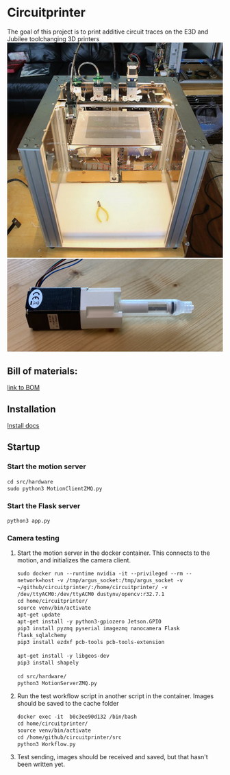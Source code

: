 # Circuitprinter
The goal of this project is to print additive circuit traces on the E3D and Jubilee toolchanging 3D printers
![E3D toolchanger with printed UV material](Documentation/media/E3D_lit_up_printing.jpeg) 
![Latest extruder revision](Documentation/media/IMG_5449.jpeg) 



## Bill of materials: 
<a href="https://docs.google.com/spreadsheets/d/1qsuu0mqhYLWQeWLX05LpEEylz75LFKVL712LdSZb1z4/edit?usp=sharing">link to BOM</a>


## Installation
[Install docs](https://github.com/npretor/circuitprinter/tree/main/src#installation)

## Startup 
### Start the motion server 
```
cd src/hardware
sudo python3 MotionClientZMQ.py
```

### Start the Flask server 
```
python3 app.py 
```


### Camera testing 
1. Start the motion server in the docker container. This connects to the motion, and initializes the camera client. 
    ```
    sudo docker run --runtime nvidia -it --privileged --rm --network=host -v /tmp/argus_socket:/tmp/argus_socket -v ~/github/circuitprinter/:/home/circuitprinter/ -v /dev/ttyACM0:/dev/ttyACM0 dustynv/opencv:r32.7.1
    cd home/circuitprinter/
    source venv/bin/activate
    apt-get update 
    apt-get install -y python3-gpiozero Jetson.GPIO
    pip3 install pyzmq pyserial imagezmq nanocamera Flask flask_sqlalchemy
    pip3 install ezdxf pcb-tools pcb-tools-extension  
        
    apt-get install -y libgeos-dev 
    pip3 install shapely
    
    cd src/hardware/
    python3 MotionServerZMQ.py 
    ```
2. Run the test workflow script in another script in the container. Images should be saved to the cache folder 
    ```
    docker exec -it  b0c3ee90d132 /bin/bash
    cd home/circuitprinter/
    source venv/bin/activate 
    cd /home/github/circuitprinter/src
    python3 Workflow.py 
    ```
3. Test sending, images should be received and saved, but that hasn't been written yet. 